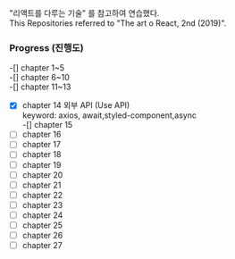 "리액트를 다루는 기술" 를 참고하여 연습했다.<br>
This Repositories referred to "The art o React, 2nd (2019)".<br>


### Progress (진행도)
-[] chapter 1~5<br>
-[] chapter 6~10<br>
-[] chapter 11~13<br>
-[x] chapter 14 외부 API  (Use API) <br>
keyword: axios, await,styled-component,async <br>
-[] chapter 15<br>
-[ ] chapter 16<br>
-[ ] chapter 17<br>
-[ ] chapter 18<br>
-[ ] chapter 19<br>
-[ ] chapter 20<br>
-[ ] chapter 21<br>
-[ ] chapter 22<br>
-[ ] chapter 23<br>
-[ ] chapter 24<br>
-[ ] chapter 25<br>
-[ ] chapter 26<br>
-[ ] chapter 27<br>

